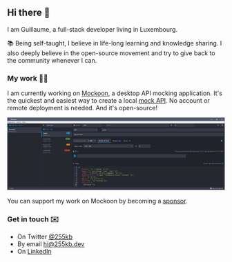 ## Hi there 👋

I am Guillaume, a full-stack developer living in Luxembourg.

📚 Being self-taught, I believe in life-long learning and knowledge sharing. 
I also deeply believe in the open-source movement and try to give back to the community whenever I can.

### My work 👨‍💻

I am currently working on [Mockoon](https://mockoon.com), a desktop API mocking application. It's the quickest and easiest way to create a local [mock API](https://mockoon.com). No account or remote deployment is needed. And it's open-source!

![Application screenshot](https://github.com/255kb/255kb/blob/master/banner_sm.jpg)

You can support my work on Mockoon by becoming a [sponsor](https://github.com/sponsors/255kb).

### Get in touch ✉️

- On Twitter [@255kb](https://twitter.com/255kb)
- By email [hi@255kb.dev](mailto:hi@255kb.dev)
- On [LinkedIn](https://www.linkedin.com/in/guillaumemonnet/)

